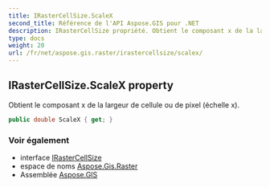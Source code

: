```yaml
---
title: IRasterCellSize.ScaleX
second_title: Référence de l'API Aspose.GIS pour .NET
description: IRasterCellSize propriété. Obtient le composant x de la largeur de cellule ou de pixel échelle x.
type: docs
weight: 20
url: /fr/net/aspose.gis.raster/irastercellsize/scalex/
---
```

## IRasterCellSize.ScaleX property

Obtient le composant x de la largeur de cellule ou de pixel (échelle x).

```csharp
public double ScaleX { get; }
```

### Voir également

* interface [IRasterCellSize](../)
* espace de noms [Aspose.Gis.Raster](../../irastercellsize/)
* Assemblée [Aspose.GIS](../../../)


